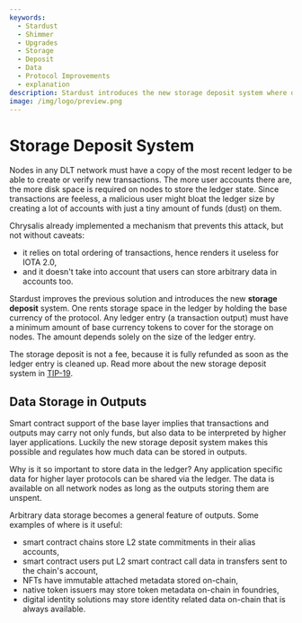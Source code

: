 ```yaml
---
keywords:
  - Stardust
  - Shimmer
  - Upgrades
  - Storage
  - Deposit
  - Data
  - Protocol Improvements
  - explanation
description: Stardust introduces the new storage deposit system where data storage on protocol level is tied to refundable token deposits.
image: /img/logo/preview.png
---
```


# Storage Deposit System

Nodes in any DLT network must have a copy of the most recent ledger to be able to create or verify new transactions. The
more user accounts there are, the more disk space is required on nodes to store the ledger state. Since transactions
are feeless, a malicious user might bloat the ledger size by creating a lot of accounts with just a tiny amount of funds
(dust) on them.

Chrysalis already implemented a mechanism that prevents this attack, but not without caveats:

- it relies on total ordering of transactions, hence renders it useless for IOTA 2.0,
- and it doesn't take into account that users can store arbitrary data in accounts too.

Stardust improves the previous solution and introduces the new **storage deposit** system. One rents storage space in
the ledger by holding the base currency of the protocol. Any ledger entry (a transaction output) must have a minimum
amount of base currency tokens to cover for the storage on nodes. The amount depends solely on the size of the
ledger entry.

The storage deposit is not a fee, because it is fully refunded as soon as the ledger entry is cleaned up. Read more
about the new storage deposit system in [TIP-19](https://github.com/iotaledger/tips/blob/main/tips/TIP-0019/tip-0019.md).

## Data Storage in Outputs

Smart contract support of the base layer implies that transactions and outputs may carry not only funds, but also data
to be interpreted by higher layer applications. Luckily the new storage deposit system makes this possible and regulates
how much data can be stored in outputs.

Why is it so important to store data in the ledger? Any application specific data for higher layer protocols can be
shared via the ledger. The data is available on all network nodes as long as the outputs storing them are unspent.

Arbitrary data storage becomes a general feature of outputs. Some examples of where is it useful:

- smart contract chains store L2 state commitments in their alias accounts,
- smart contract users put L2 smart contract call data in transfers sent to the chain's account,
- NFTs have immutable attached metadata stored on-chain,
- native token issuers may store token metadata on-chain in foundries,
- digital identity solutions may store identity related data on-chain that is always available.
